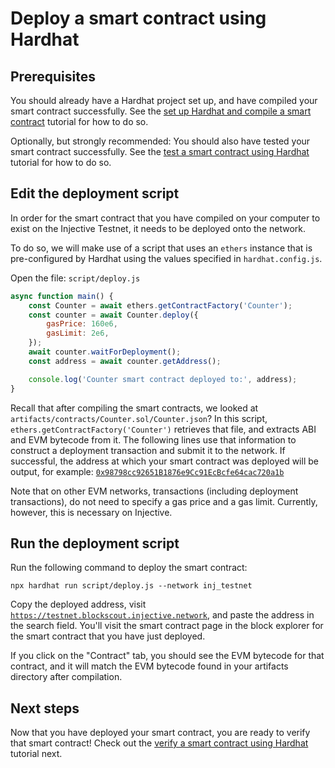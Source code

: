 # Deploy a smart contract using Hardhat

## Prerequisites

You should already have a Hardhat project set up, and have compiled your smart contract successfully.
See the [set up Hardhat and compile a smart contract](./compile-hardhat.md) tutorial for how to do so.

Optionally, but strongly recommended: You should also have tested your smart contract successfully.
See the [test a smart contract using Hardhat](./test-hardhat.md) tutorial for how to do so.

## Edit the deployment script

In order for the smart contract that you have compiled on your computer to exist on the Injective Testnet, it needs to be deployed onto the network.

To do so, we will make use of a script that uses an `ethers` instance that is pre-configured by Hardhat using the values specified in `hardhat.config.js`.

Open the file:  `script/deploy.js`

```js
async function main() {
    const Counter = await ethers.getContractFactory('Counter');
    const counter = await Counter.deploy({
        gasPrice: 160e6,
        gasLimit: 2e6,
    });
    await counter.waitForDeployment();
    const address = await counter.getAddress();

    console.log('Counter smart contract deployed to:', address);
}
```

Recall that after compiling the smart contracts, we looked at `artifacts/contracts/Counter.sol/Counter.json`? In this script, `ethers.getContractFactory('Counter')` retrieves that file, and extracts ABI and EVM bytecode from it.
The following lines use that information to construct a deployment transaction and submit it to the network.
If successful, the address at which your smart contract was deployed will be output, for example:
[`0x98798cc92651B1876e9Cc91EcBcfe64cac720a1b`](https://testnet.blockscout.injective.network/address/0x98798cc92651B1876e9Cc91EcBcfe64cac720a1b)

Note that on other EVM networks, transactions (including deployment transactions), do not need to specify a gas price and a gas limit. Currently, however, this is necessary on Injective.

## Run the deployment script

Run the following command to deploy the smart contract:

```shell
npx hardhat run script/deploy.js --network inj_testnet
```

Copy the deployed address, visit [`https://testnet.blockscout.injective.network`](https://testnet.blockscout.injective.network/), and paste the address in the search field.
You'll visit the smart contract page in the block explorer for the smart contract that you have just deployed.

If you click on the "Contract" tab, you should see the EVM bytecode for that contract, and it will match the EVM bytecode found in your artifacts directory after compilation.

## Next steps

Now that you have deployed your smart contract, you are ready to verify that smart contract!
Check out the [verify a smart contract using Hardhat](./verify-hardhat.md) tutorial next.
